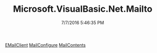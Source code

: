 ﻿---
title: Microsoft.VisualBasic.Net.Mailto
date: 7/7/2016 5:46:35 PM
---

[EMailClient](T-Microsoft.VisualBasic.Net.Mailto.EMailClient.html)
[MailConfigure](T-Microsoft.VisualBasic.Net.Mailto.MailConfigure.html)
[MailContents](T-Microsoft.VisualBasic.Net.Mailto.MailContents.html)
